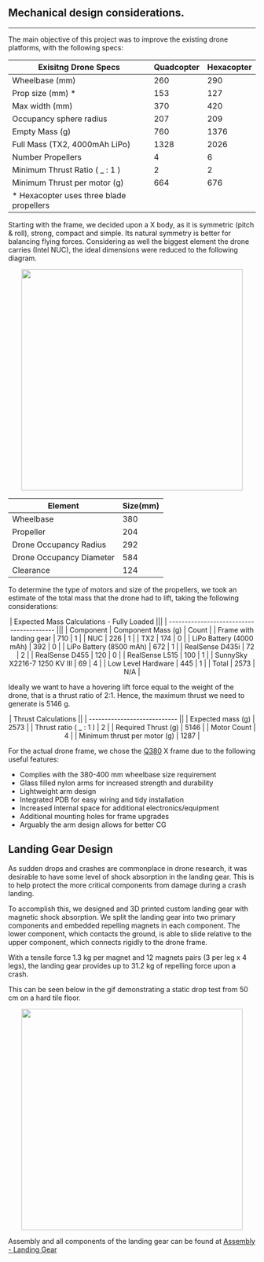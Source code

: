 ## Mechanical design considerations.
---

The main objective of this project was to improve the existing drone platforms, with the following specs:

<center>

  | Exisitng Drone Specs              | Quadcopter | Hexacopter |
  | --------------------------------- | ---------- | ---------- |
  | Wheelbase (mm)                    | 260        | 290        |
  | Prop size (mm) \*                 | 153        | 127        |
  | Max width (mm)                    | 370        | 420        |
  | Occupancy sphere radius           | 207        | 209        |
  | Empty Mass (g)                    | 760        | 1376       |
  | Full Mass (TX2, 4000mAh LiPo)     | 1328       | 2026       |
  | Number Propellers                 | 4          | 6          |
  | Minimum Thrust Ratio ( \_ : 1 )   | 2          | 2          |
  | Minimum Thrust per motor (g)      | 664        | 676        |
  | \* Hexacopter uses three blade propellers |    |            |

</center>

Starting with the frame, we decided upon a X body, as it is symmetric (pitch & roll), strong, compact and simple. Its natural symmetry  is better for balancing flying forces. Considering as well the biggest element the drone carries (Intel NUC), the ideal dimensions were reduced to the following diagram.

<p align="center">
<kbd>
  <img src="../../img/dimension_diagram.png" width=450>
  </kbd>
</p>

<center>

| Element                  | Size(mm) |
| ------------------------ | -------- |
| Wheelbase                | 380      |
| Propeller                | 204      |
| Drone Occupancy Radius   | 292      |
| Drone Occupancy Diameter | 584      |
| Clearance                | 124      |

</center>

To determine the type of motors and size of the propellers, we took an estimate of the total mass that the drone had to lift, taking the following considerations:

<center>

| Expected Mass Calculations - Fully Loaded |||
| ----------------------------------------- |||
| Component                                 | Component Mass (g) | Count |
| Frame with landing gear                   | 710  | 1 |
| NUC                                       | 226  | 1 |
| TX2                                       | 174  | 0 |
| LiPo Battery (4000 mAh)                   | 392  | 0 |
| LiPo Battery (8500 mAh)                   | 672  | 1 |
| RealSense D435i                           | 72   | 2 |
| RealSense D455                            | 120  | 0 |
| RealSense L515                            | 100  | 1 |
| SunnySky X2216-7 1250 KV III              | 69   | 4 |
| Low Level Hardware                        | 445  | 1 |
| Total                                     | 2573 | N/A |

</center>

Ideally we want to have a hovering lift force equal to the weight of the drone, that is a thrust ratio of 2:1. Hence, the maximum thrust we need to generate is 5146 g.

<center>

| Thrust Calculations          ||
| ---------------------------- ||
| Expected mass (g)            | 2573 |
| Thrust ratio ( \_ : 1 )      | 2 |
| Required Thrust (g)          | 5146 |
| Motor Count                  | 4 |
| Minimum thrust per motor (g) | 1287 |

</center>

For the actual drone frame, we chose the [Q380](https://www.rcnhobby.com/se/hmf-totem-q380-380mm-fpv-4-axel-mini-quadcopter-frame-kit.html) X frame due to the following useful features:

  + Complies with the 380-400 mm wheelbase size requirement
  + Glass filled nylon arms for increased strength and durability
  + Lightweight arm design
  + Integrated PDB for easy wiring and tidy installation
  + Increased internal space for additional electronics/equipment
  + Additional mounting holes for frame upgrades
  + Arguably the arm design allows for better CG


## Landing Gear Design

As sudden drops and crashes are commonplace in drone research,
it was desirable to have some level of shock absorption in the landing gear.
This is to help protect the more critical components from damage during a crash landing.

To accomplish this, we designed and 3D printed custom landing gear with magnetic shock absorption.
We split the landing gear into two primary components and embedded repelling magnets in each component.
The lower component, which contacts the ground,
is able to slide relative to the upper component,
which connects rigidly to the drone frame.


With a tensile force 1.3 kg per magnet and 12 magnets pairs (3 per leg x 4 legs),
the landing gear provides up to 31.2 kg of repelling force upon a crash.

This can be seen below in the gif demonstrating a static drop
test from 50 cm on a hard tile floor.


<p align="center">
  <kbd>
    <img src="../../img/fall_50cm.gif" width=450>
  </kbd>
</p>


Assembly and all components of the landing gear can be found at [Assembly - Landing Gear](../assembly/landing_gear.md)
